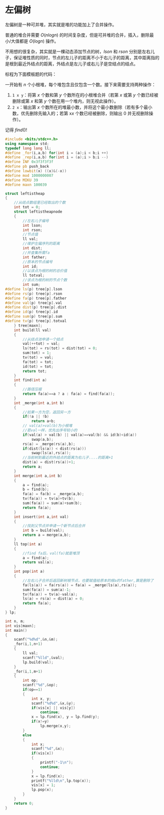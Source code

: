 # 左偏树

左偏树是一种可并堆，其实就是堆的功能加上了合并操作。

普通的堆合并需要 $O(nlogn)$ 的时间复杂度，但是可并堆的合并，插入，删除最小/大值都是 $O(logn)$ 操作。

不用想的很复杂，其实就是一棵动态添加节点的树，$lson$ 和 $rson$ 分别是左右儿子，保证堆性质的同时，节点的左儿子的距离不小于右儿子的距离，其中距离指的是根到最近外结点的距离，外结点是左儿子或右儿子是空结点的结点。

标程为下面模板题的代码：

一开始有 $n$ 个小根堆，每个堆包含且仅包含一个数。接下来需要支持两种操作：

1. `1 x y`：将第 $x$ 个数和第 $y$ 个数所在的小根堆合并（若第 $x$ 或第 $y$ 个数已经被删除或第 $x$ 和第 $y$ 个数在用一个堆内，则无视此操作）。
2. `2 x`：输出第 $x$ 个数所在的堆最小数，并将这个最小数删除（若有多个最小数，优先删除先输入的；若第 x*x* 个数已经被删除，则输出 $0$ 并无视删除操作）。

记得 $find()$!
```c++
#include <bits/stdc++.h>
using namespace std;
typedef long long ll;
#define _for(i,a,b) for(int i = (a);i < b;i ++)
#define _rep(i,a,b) for(int i = (a);i > b;i --)
#define INF 0x3f3f3f3f
#define pb push_back
#define lowbit(x) ((x)&(-x))
#define mod 1000000007
#define MIKU 39
#define maxn 100039

struct leftistheap
{
	//从结点数组里已经取出的个数
	int tot = 0;
	struct leftistheapnode
	{
		//左右儿子编号
		int lson;
		int rson;
		//节点值
		ll val;
		//维护左偏序列的距离
		int dist;
		//并查集所需fa
		int father;
		//原本的节点编号
		int id;
		//以该点为根的树的总价值 
		ll totval;
		//该点为根的树的节点个数 
		int sum;
#define ls(p) tree[p].lson
#define rs(p) tree[p].rson
#define fa(p) tree[p].father
#define val(p) tree[p].val
#define dist(p) tree[p].dist
#define id(p) tree[p].id
#define sum(p) tree[p].sum
#define tv(p) tree[p].totval
	} tree[maxn];
	int build(ll val)
	{
		//从结点池申请一个结点
		val(++tot) = val;
		ls(tot) = rs(tot) = dist(tot) = 0;
		sum(tot) = 1;
		tv(tot) = val;
		fa(tot) = tot;
		id(tot) = tot;
		return tot;
	}
	int find(int a)
	{
		//路径压缩
		return fa(a)==a ? a : fa(a) = find(fa(a));
	}
	int _merge(int a,int b)
	{
		//如果一方为空，返回另一方
		if(!a || !b)
			return a+b;
		// val(a)>val(b)为小根堆
		//若val一样，优先出序号较小的
		if(val(a) > val(b) || val(a)==val(b) && id(b)<id(a))
			swap(a,b);
		rs(a) = _merge(rs(a),b);
		if(dist(ls(a)) < dist(rs(a)))
			swap(ls(a),rs(a));
		//当前树到最近的外结点的距离为右儿子....的距离+1
		dist(a) = dist(rs(a))+1;
		return a;
	}
	int merge(int a,int b)
	{
		a = find(a);
		b = find(b);
		fa(a) = fa(b) = _merge(a,b);
		tv(fa(a)) = tv(a)+tv(b);
		sum(fa(a)) = sum(a)+sum(b); 
		return fa(a);
	}
	int insert(int a,int val)
	{
		//找到父节点并申请一个新节点后合并
		int b = build(val);
		return a = merge(a,b);
	}
	ll top(int a)
	{
		//find fa后，val(fa)就是堆顶
		a = find(a);
		return val(a);
	}
	int pop(int a)
	{
		//左右儿子合并后返回新树根节点，也要赋值给原本的根a的father,算是删除了
		fa(ls(a)) = fa(rs(a)) = fa(a) = _merge(ls(a),rs(a));
		sum(fa(a)) = sum(a)-1; 
		tv(fa(a)) = tv(a)-val(a);
		ls(a) = rs(a) = dist(a) = 0;
		return fa(a);
	}
} lp;

int n, m;
int vis[maxn];
int main()
{
	scanf("%d%d",&n,&m);
	_for(i,1,n+1)
	{
		ll val;
		scanf("%lld",&val);
		lp.build(val);
	}
	_for(i,1,m+1)
	{
		int op;
		scanf("%d",&op);
		if(op==1)
		{
			int x, y;
			scanf("%d%d",&x,&y);
			if(vis[x] || vis[y])
				continue;
			x = lp.find(x), y = lp.find(y);
			if(x!=y)
				lp.merge(x,y);
		}
		else
		{
			int x;
			scanf("%d",&x);
			if(vis[x])
			{
				printf("-1\n");
				continue;
			}
			x = lp.find(x);
			printf("%lld\n",lp.top(x));
			vis[x] = 1;
			lp.pop(x);
		}
	}
	return 0;
}
```

